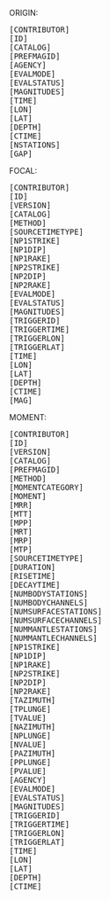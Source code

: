ORIGIN:
<pre>
[CONTRIBUTOR]
[ID]
[CATALOG]
[PREFMAGID]
[AGENCY]
[EVALMODE]
[EVALSTATUS]
[MAGNITUDES]
[TIME]
[LON]
[LAT]
[DEPTH]
[CTIME]
[NSTATIONS]
[GAP]
</pre>

FOCAL:
<pre>
[CONTRIBUTOR]
[ID]
[VERSION]
[CATALOG]
[METHOD]
[SOURCETIMETYPE]
[NP1STRIKE]
[NP1DIP]
[NP1RAKE]
[NP2STRIKE]
[NP2DIP]
[NP2RAKE]
[EVALMODE]
[EVALSTATUS]
[MAGNITUDES]
[TRIGGERID]
[TRIGGERTIME]
[TRIGGERLON]
[TRIGGERLAT]
[TIME]
[LON]
[LAT]
[DEPTH]
[CTIME]
[MAG]
</pre>

MOMENT:
<pre>
[CONTRIBUTOR]
[ID]
[VERSION]
[CATALOG]
[PREFMAGID]
[METHOD]
[MOMENTCATEGORY]
[MOMENT]
[MRR]
[MTT]
[MPP]
[MRT]
[MRP]
[MTP]
[SOURCETIMETYPE]
[DURATION]
[RISETIME]
[DECAYTIME]
[NUMBODYSTATIONS]
[NUMBODYCHANNELS]
[NUMSURFACESTATIONS]
[NUMSURFACECHANNELS]
[NUMMANTLESTATIONS]
[NUMMANTLECHANNELS]
[NP1STRIKE]
[NP1DIP]
[NP1RAKE]
[NP2STRIKE]
[NP2DIP]
[NP2RAKE]
[TAZIMUTH]
[TPLUNGE]
[TVALUE]
[NAZIMUTH]
[NPLUNGE]
[NVALUE]
[PAZIMUTH]
[PPLUNGE]
[PVALUE]
[AGENCY]
[EVALMODE]
[EVALSTATUS]
[MAGNITUDES]
[TRIGGERID]
[TRIGGERTIME]
[TRIGGERLON]
[TRIGGERLAT]
[TIME]
[LON]
[LAT]
[DEPTH]
[CTIME]
</pre>